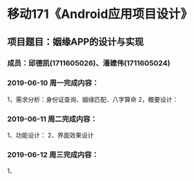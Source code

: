 # 移动171《Android应用项目设计》
## 项目题目：姻缘APP的设计与实现
### 成员：邱德凯(1711605026)、潘建伟(1711605024)

### 2019-06-10 周一完成内容：
1，需求分析：身份证查询、姻缘匹配、八字算命
2，概要设计：


### 2019-06-11 周二完成内容：
1、功能设计：
2、界面效果设计


### 2019-06-12 周三完成内容：
1、
